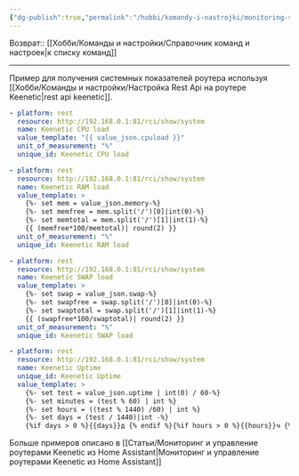 ```yaml
---
{"dg-publish":true,"permalink":"/hobbi/komandy-i-nastrojki/monitoring-sistemnyh-pokazatelej-keenetic-v-home-assistant/"}
---
```


Возврат:: [[Хобби/Команды и настройки/Справочник команд и настроек\|к списку команд]]

---
Пример для получения системных показателей роутера используя [[Хобби/Команды и настройки/Настройка Rest Api на роутере Keenetic\|rest api keenetic]].

```yaml
- platform: rest
  resource: http://192.168.0.1:81/rci/show/system
  name: Keenetic CPU load
  value_template: "{{ value_json.cpuload }}"
  unit_of_measurement: "%"
  unique_id: Keenetic CPU load

- platform: rest
  resource: http://192.168.0.1:81/rci/show/system
  name: Keenetic RAM load
  value_template: >
    {%- set mem = value_json.memory-%}
    {%- set memfree = mem.split('/')[0]|int(0)-%}
    {%- set memtotal = mem.split('/')[1]|int(1)-%}
    {{ (memfree*100/memtotal)| round(2) }}
  unit_of_measurement: "%"
  unique_id: Keenetic RAM load

- platform: rest
  resource: http://192.168.0.1:81/rci/show/system
  name: Keenetic SWAP load
  value_template: >
    {%- set swap = value_json.swap-%}
    {%- set swapfree = swap.split('/')[0]|int(0)-%}
    {%- set swaptotal = swap.split('/')[1]|int(1)-%}
    {{ (swapfree*100/swaptotal)| round(2) }}
  unit_of_measurement: "%"
  unique_id: Keenetic SWAP load

- platform: rest
  resource: http://192.168.0.1:81/rci/show/system
  name: Keenetic Uptime
  unique_id: Keenetic Uptime
  value_template: >
    {%- set test = value_json.uptime | int(0) / 60-%}
    {%- set minutes = (test % 60) | int %} 
    {%- set hours = ((test % 1440) /60) | int %}
    {%- set days = (test / 1440)|int -%}
    {%if days > 0 %}{{days}}д {% endif %}{%if hours > 0 %}{{hours}}ч {% endif %}{%if minutes > 0  or test >60 %}{{minutes}}м{%else%}<1m{%endif%}

```

Больше примеров описано в [[Статьи/Мониторинг и управление роутерами Keenetic из Home Assistant\|Мониторинг и управление роутерами Keenetic из Home Assistant]]